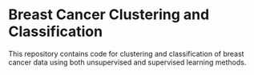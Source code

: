# Breast Cancer Clustering and Classification
 This repository contains code for clustering and classification of breast cancer data using both unsupervised and supervised learning methods.

